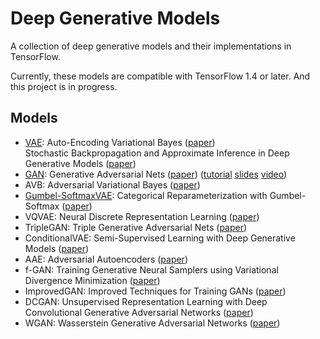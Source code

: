 # Deep Generative Models
A collection of deep generative models and their implementations in TensorFlow.

Currently, these models are compatible with TensorFlow 1.4 or later. And this project is in progress.
## Models
* [VAE](VAE): Auto-Encoding Variational Bayes ([paper](https://arxiv.org/abs/1312.6114)) <br> 
Stochastic Backpropagation and Approximate Inference in Deep Generative Models ([paper](https://arxiv.org/abs/1401.4082))
* [GAN](GAN): Generative Adversarial Nets ([paper](https://arxiv.org/abs/1406.2661)) ([tutorial](https://arxiv.org/abs/1701.00160) [slides](https://media.nips.cc/Conferences/2016/Slides/6202-Slides.pdf) [video](https://channel9.msdn.com/Events/Neural-Information-Processing-Systems-Conference/Neural-Information-Processing-Systems-Conference-NIPS-2016/Generative-Adversarial-Networks))
* AVB: Adversarial Variational Bayes ([paper](https://arxiv.org/abs/1701.04722))
* [Gumbel-SoftmaxVAE](Gumbel-SoftmaxVAE): Categorical Reparameterization with Gumbel-Softmax ([paper](https://arxiv.org/abs/1611.01144))
* VQVAE: Neural Discrete Representation Learning ([paper](https://arxiv.org/abs/1711.00937))
* TripleGAN: Triple Generative Adversarial Nets ([paper](https://arxiv.org/abs/1703.02291))
* ConditionalVAE: Semi-Supervised Learning with Deep Generative Models ([paper](https://arxiv.org/abs/1406.5298))
* AAE: Adversarial Autoencoders ([paper](https://arxiv.org/abs/1511.05644))
* f-GAN: Training Generative Neural Samplers using Variational Divergence Minimization ([paper](https://arxiv.org/abs/1606.00709))
* ImprovedGAN: Improved Techniques for Training GANs ([paper](https://arxiv.org/abs/1606.03498))
* DCGAN: Unsupervised Representation Learning with Deep Convolutional Generative Adversarial Networks ([paper](https://arxiv.org/abs/1511.06434))
* WGAN: Wasserstein Generative Adversarial Networks ([paper](http://proceedings.mlr.press/v70/arjovsky17a.html))







